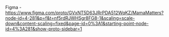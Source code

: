 Figma - https://www.figma.com/proto/GVxNT5D63JRrPDA512WqKZ/MamaMatters?node-id=4-281&p=f&t=nf5rdRJWHSgr8FG8-1&scaling=scale-down&content-scaling=fixed&page-id=0%3A1&starting-point-node-id=4%3A281&show-proto-sidebar=1
